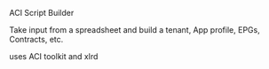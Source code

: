 ACI Script Builder

Take input from a spreadsheet and build a tenant, App profile, EPGs, Contracts, etc.

uses ACI toolkit and xlrd
